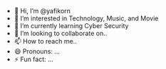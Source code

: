 - 👋 Hi, I’m @yafikorn
- 👀 I’m interested in Technology, Music, and Movie
- 🌱 I’m currently learning Cyber Security
- 💞️ I’m looking to collaborate on..
- 📫 How to reach me..
- 😄 Pronouns: ...
- ⚡ Fun fact: ...

<!---
yafi2806/yafi2806 is a ✨ special ✨ repository because its `README.md` (this file) appears on your GitHub profile.
You can click the Preview link to take a look at your changes.
--->
